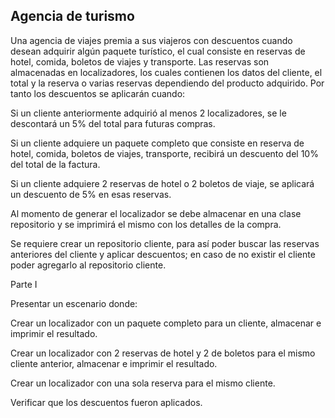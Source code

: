 ## Agencia de turismo
Una agencia de viajes premia a sus viajeros con descuentos cuando desean adquirir algún paquete turístico, el cual consiste en reservas de hotel, comida, boletos de viajes y transporte. 
Las reservas son almacenadas en localizadores, los cuales contienen los datos del cliente, el total y la reserva o varias reservas dependiendo del producto adquirido. Por tanto los descuentos se aplicarán cuando:

Si un cliente anteriormente adquirió al menos 2 localizadores, se le descontará un 5% del total para futuras compras.

Si un cliente adquiere un paquete completo que consiste en reserva de hotel, comida, boletos de viajes, transporte, recibirá un descuento del 10% del total de la factura.

Si un cliente adquiere 2 reservas de hotel o 2 boletos de viaje, se aplicará un descuento de 5% en esas reservas.

Al momento de generar el localizador se debe almacenar en una clase repositorio y se imprimirá el mismo con los detalles de la compra.

Se requiere crear un repositorio cliente, para así poder buscar las reservas anteriores del cliente y aplicar descuentos; en caso de no existir el cliente poder agregarlo al repositorio cliente.

Parte I 

Presentar un escenario donde:

Crear un localizador con un paquete completo para un cliente, almacenar e imprimir el resultado.

Crear un localizador con 2 reservas de hotel y 2 de boletos para el mismo cliente anterior, almacenar e imprimir el 
resultado.

Crear un localizador con una sola reserva para el mismo cliente.

Verificar que los descuentos fueron aplicados.
